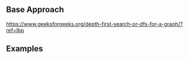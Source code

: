 ## Base Approach
https://www.geeksforgeeks.org/depth-first-search-or-dfs-for-a-graph/?ref=lbp

## Examples
